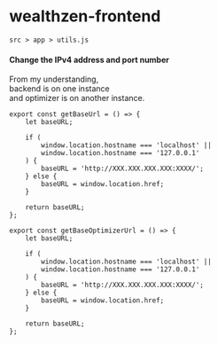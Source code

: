 # wealthzen-frontend

`src > app > utils.js`

#### Change the IPv4 address and port number 
From my understanding, <br>
backend is on one instance <br>
and optimizer is on another instance.

```
export const getBaseUrl = () => {
    let baseURL;

    if (
        window.location.hostname === 'localhost' ||
        window.location.hostname === '127.0.0.1'
    ) {
        baseURL = 'http://XXX.XXX.XXX.XXX:XXXX/';
    } else {
        baseURL = window.location.href;
    }

    return baseURL;
};

export const getBaseOptimizerUrl = () => {
    let baseURL;

    if (
        window.location.hostname === 'localhost' ||
        window.location.hostname === '127.0.0.1'
    ) {
        baseURL = 'http://XXX.XXX.XXX.XXX:XXXX/';
    } else {
        baseURL = window.location.href;
    }

    return baseURL;
};
```
